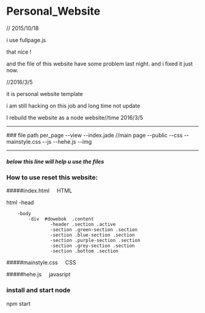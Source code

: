 # Personal_Website

//   2015/10/18

i use fullpage.js 

that nice !

and the file of this website   have some problem  last night.
and i fixed it just now.


//2016/3/5

it is personal website template

i am still hacking on this job 
and long time not update

I rebuild the website as a node website//time 2016/3/5


<hr>
### file path
per_page
    --view
        --index.jade //main page
    --public
        --css
            --mainstyle.css
        --js
            --hehe.js
        --img
        
    


_________________________________________________________________________________________________________________________
##### below this line will help u use the files

###

### How to use reset this website: 


#####index.html  &nbsp;&nbsp;&nbsp;&nbsp;HTML

html 
    -head
    
        -body
            -div  #dowebok  .content
                    -header .section .active
                    -section .green-section .section
                    -section .blue-section .section
                    -section .purple-section .section
                    -section .grey-section .section
                    -section .bottom .section
        
    

#####mainstyle.css  &nbsp;&nbsp;&nbsp;&nbsp;CSS



    

#####hehe.js  &nbsp;&nbsp;&nbsp;&nbsp;javasript


### install and start node

npm start
